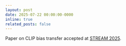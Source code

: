 ```yaml
---
layout: post
date: 2025-07-22 00:00:00-0000
inline: true
related_posts: false
---
```


Paper on CLIP bias transfer accepted at [STREAM 2025](https://stream-workshop.github.io/stream-workshop/).
